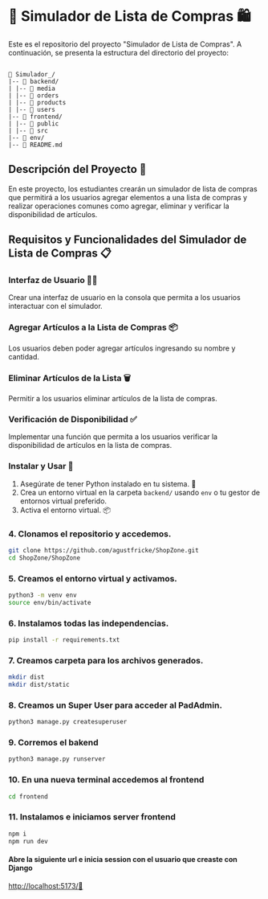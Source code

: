 # 🛒 Simulador de Lista de Compras 🛍

Este es el repositorio del proyecto "Simulador de Lista de Compras". A continuación, se presenta la estructura del directorio del proyecto:

```text

📂 Simulador_/
|-- 📁 backend/
| |-- 📁 media
| |-- 📁 orders
| |-- 📁 products
| |-- 📁 users
|-- 📁 frontend/
| |-- 📁 public
| |-- 📁 src
|-- 📁 env/
|-- 📓 README.md

```


## Descripción del Proyecto 📝

En este proyecto, los estudiantes crearán un simulador de lista de compras que permitirá a los usuarios agregar elementos a una lista de compras y realizar operaciones comunes como agregar, eliminar y verificar la disponibilidad de artículos.

## Requisitos y Funcionalidades del Simulador de Lista de Compras 📋

### Interfaz de Usuario 👩‍💻

Crear una interfaz de usuario en la consola que permita a los usuarios interactuar con el simulador.

### Agregar Artículos a la Lista de Compras 📦

Los usuarios deben poder agregar artículos ingresando su nombre y cantidad.

### Eliminar Artículos de la Lista 🗑️

Permitir a los usuarios eliminar artículos de la lista de compras.

### Verificación de Disponibilidad ✅

Implementar una función que permita a los usuarios verificar la disponibilidad de artículos en la lista de compras.

### Instalar y Usar 🚀

1. Asegúrate de tener Python instalado en tu sistema. 🐍
2. Crea un entorno virtual en la carpeta `backend/` usando `env` o tu gestor de entornos virtual preferido.
3. Activa el entorno virtual. 📦

### 4. Clonamos el repositorio  y accedemos.
```bash
git clone https://github.com/agustfricke/ShopZone.git
cd ShopZone/ShopZone
```

### 5. Creamos el entorno virtual y activamos.
```bash
python3 -m venv env
source env/bin/activate
```

### 6. Instalamos todas las independencias.
```bash
pip install -r requirements.txt
```

### 7. Creamos carpeta para los archivos generados.
```bash
mkdir dist
mkdir dist/static
```

### 8. Creamos un Super User para acceder al PadAdmin.
```bash
python3 manage.py createsuperuser
```

### 9. Corremos el bakend
```bash
python3 manage.py runserver
```

### 10. En una nueva terminal accedemos al frontend
```bash
cd frontend
```
### 11. Instalamos e iniciamos server frontend
```bash
npm i
npm run dev
```

#### Abre la siguiente url e inicia session con el usuario que creaste con Django
<a href="http://localhost:5173/">http://localhost:5173/🌟</a>
